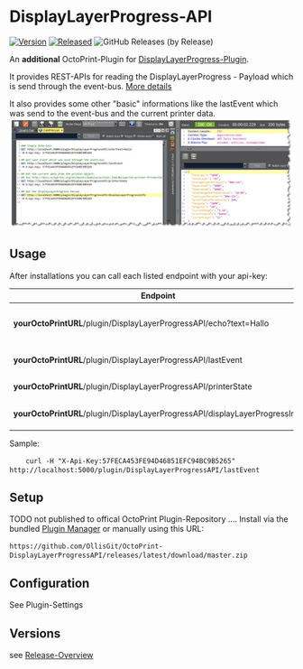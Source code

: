 # DisplayLayerProgress-API

[![Version](https://img.shields.io/badge/dynamic/json.svg?color=brightgreen&label=version&url=https://api.github.com/repos/OllisGit/OctoPrint-DisplayLayerProgressAPI/releases&query=$[0].name)]()
[![Released](https://img.shields.io/badge/dynamic/json.svg?color=brightgreen&label=released&url=https://api.github.com/repos/OllisGit/OctoPrint-DisplayLayerProgressAPI/releases&query=$[0].published_at)]()
![GitHub Releases (by Release)](https://img.shields.io/github/downloads/OllisGit/OctoPrint-DisplayLayerProgressAPI/latest/total.svg)

An __additional__ OctoPrint-Plugin for [DisplayLayerProgress-Plugin](https://github.com/OllisGit/OctoPrint-DisplayLayerProgress).

It provides REST-APIs for reading the DisplayLayerProgress - Payload which is send through the event-bus. [More details](https://github.com/OllisGit/OctoPrint-DisplayLayerProgress#developer---section)

It also provides some other "basic" informations like the lastEvent which was send to the event-bus and the current printer data.
![curlman](screenshots/curlman_allAPIs.jpg "Progress in NavBar")

## Usage
After installations you can call each listed endpoint with your api-key:

| Endpoint                             | Response |
| ------------------------------------ |---|
| __yourOctoPrintURL__/plugin/DisplayLayerProgressAPI/echo?text=Hallo | Simple echo function which returns the value you send via text-parameter|
| __yourOctoPrintURL__/plugin/DisplayLayerProgressAPI/lastEvent | Name of the last command send to the event-bus|
| __yourOctoPrintURL__/plugin/DisplayLayerProgressAPI/printerState | Printer current data. [Structure description](http://docs.octoprint.org/en/master/modules/printer.html#octoprint.printer.PrinterCallback.on_printer_send_current_data)|
| __yourOctoPrintURL__/plugin/DisplayLayerProgressAPI/displayLayerProgressInfo | DisplayLayerProgress-Values. [Structure description](https://github.com/OllisGit/OctoPrint-DisplayLayerProgress#developer---section)|

Sample:         
        
        curl -H "X-Api-Key:57FECA453FE94D46851EFC94BC9B5265" http://localhost:5000/plugin/DisplayLayerProgressAPI/lastEvent

## Setup

TODO not published to offical OctoPrint Plugin-Repository .... Install via the bundled [Plugin Manager](https://github.com/foosel/OctoPrint/wiki/Plugin:-Plugin-Manager)
or manually using this URL:

    https://github.com/OllisGit/OctoPrint-DisplayLayerProgressAPI/releases/latest/download/master.zip


## Configuration

See Plugin-Settings

## Versions
see [Release-Overview](https://github.com/OllisGit/OctoPrint-DisplayLayerProgress/releases/)
